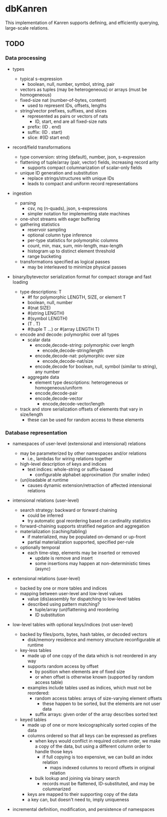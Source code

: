 # dbKanren

This implementation of Kanren supports defining, and efficiently querying,
large-scale relations.


## TODO

### Data processing

* types
  * typical s-expression
    * boolean, null, number, symbol, string, pair
  * vectors as tuples (may be heterogeneous) or arrays (must be homogeneous)
  * fixed-size nat (number-of-bytes, content)
    * used to represent IDs, offsets, lengths
  * string/vector prefixes, suffixes, and slices
    * represented as pairs or vectors of nats
      * ID, start, end are all fixed-size nats
    * prefix: (ID . end)
    * suffix: (ID . start)
    * slice:  #(ID start end)

* record/field transformations
  * type conversion: string (default), number, json, s-expression
  * flattening of tuple/array (pair, vector) fields, increasing record arity
    * supports compact columnarization of scalar-only fields
  * unique ID generation and substitution
    * replace strings/structures with unique IDs
    * leads to compact and uniform record representations

* ingestion
  * parsing
    * csv, nq (n-quads), json, s-expressions
    * simpler notation for implementing state machines
  * one-shot streams with eager buffering
  * gathering statistics
    * reservoir sampling
    * optional column type inference
    * per-type statistics for polymorphic columns
    * count, min, max, sum, min-length, max-length
    * histogram up to distinct element threshold
    * range bucketing
  * transformations specified as logical passes
    * may be interleaved to minimize physical passes

* binary/bytevector serialization format for compact storage and fast loading
  * type descriptions: T
    * #f for polymorphic LENGTH, SIZE, or element T
    * boolean, null, number
    * #(nat SIZE)
    * #(string LENGTH)
    * #(symbol LENGTH)
    * (T . T)
    * #(tuple T ...) or #(array LENGTH T)
  * encode and decode: polymorphic over all types
    * scalar data
      * encode,decode-string: polymorphic over length
        * encode,decode-string/length
      * encode,decode-nat: polymorphic over size
        * encode,decode-nat/size
      * encode,decode for boolean, null, symbol (similar to string), any number
    * aggregate data
      * element type descriptions: heterogeneous or homogeneous/uniform
      * encode,decode-pair
      * encode,decode-vector
        * encode,decode-vector/length
  * track and store serialization offsets of elements that vary in size/length
    * these can be used for random access to these elements


### Database representation

* namespaces of user-level (extensional and intensional) relations
  * may be parameterized by other namespaces and/or relations
    * i.e., lambdas for wiring relations together
  * high-level description of keys and indices
    * text indices: whole-string or suffix-based
      * configurable alphabet approximation (for smaller index)
  * (un)loadable at runtime
    * causes dynamic extension/retraction of affected intensional relations

* intensional relations (user-level)
  * search strategy: backward or forward chaining
    * could be inferred
    * try automatic goal reordering based on cardinality statistics
  * forward-chaining supports stratified negation and aggregation
  * materialization (caching/tabling)
    * if materialized, may be populated on-demand or up-front
    * partial materialization supported, specified per-rule
  * optionally temporal
    * each time-step, elements may be inserted or removed
      * update is remove and insert
      * some insertions may happen at non-deterministic times (async)

* extensional relations (user-level)
  * backed by one or more tables and indices
  * mapping between user-level and low-level values
    * value (dis)assembly for dispatching to low-level tables
    * described using pattern matching?
      * tuple/array (un)flattening and reordering
      * ID substitution

* low-level tables with optional keys/indices (not user-level)
  * backed by files/ports, bytes, hash tables, or decoded vectors
    * disk/memory residence and memory structure reconfigurable at runtime
  * key-less tables
    * made up of one copy of the data which is not reordered in any way
    * supports random access by offset
      * by position when elements are of fixed size
      * or when offset is otherwise known (supported by random access table)
    * examples include tables used as indices, which must not be reordered:
      * random access tables: arrays of size-varying element offsets
        * these happen to be sorted, but the elements are not user data
      * suffix arrays: given order of the array describes sorted text
  * keyed tables
    * made up of one or more lexicographically sorted copies of the data
    * columns ordered so that all keys can be expressed as prefixes
      * when keys would conflict in required column order, we make a copy
        of the data, but using a different column order to handle those keys
        * if full copying is too expensive, we can build an index relation
          * maps indexed columns to record offsets in original relation
      * bulk lookup and joining via binary search
        * records must be flattened, ID-substituted, and may be columnarized
    * keys are mapped to their supporting copy of the data
    * a key can, but doesn't need to, imply uniqueness

* incremental definition, modification, and persistence of namespaces
